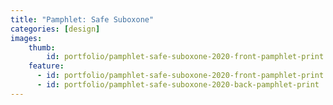 ```yaml
---
title: "Pamphlet: Safe Suboxone"
categories: [design]
images:
    thumb:
        id: portfolio/pamphlet-safe-suboxone-2020-front-pamphlet-print
    feature:
      - id: portfolio/pamphlet-safe-suboxone-2020-front-pamphlet-print
      - id: portfolio/pamphlet-safe-suboxone-2020-back-pamphlet-print
---
```

